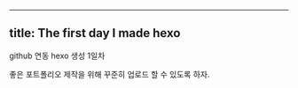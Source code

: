 ----
title: The first day I made hexo
----


github 연동 hexo 생성 1일차

좋은 포트폴리오 제작을 위해 꾸준히 업로드 할 수 있도록 하자.

